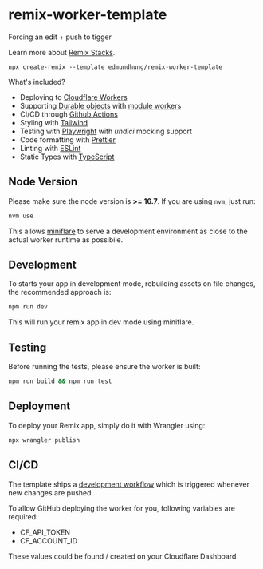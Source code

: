 # remix-worker-template

Forcing an edit + push to tigger

Learn more about [Remix Stacks](https://remix.run/stacks).

```
npx create-remix --template edmundhung/remix-worker-template
```

What's included?

- Deploying to [Cloudflare Workers](https://workers.cloudflare.com/)
- Supporting [Durable objects](https://developers.cloudflare.com/workers/learning/using-durable-objects) with [module workers](https://developers.cloudflare.com/workers/learning/migrating-to-module-workers/)
- CI/CD through [Github Actions](https://github.com/features/actions)
- Styling with [Tailwind](https://tailwindcss.com/)
- Testing with [Playwright](playwright.dev/) with _undici_ mocking support
- Code formatting with [Prettier](https://prettier.io)
- Linting with [ESLint](https://eslint.org)
- Static Types with [TypeScript](https://typescriptlang.org)

## Node Version

Please make sure the node version is **>= 16.7**. If you are using `nvm`, just run:

```sh
nvm use
```

This allows [miniflare](https://github.com/cloudflare/miniflare) to serve a development environment as close to the actual worker runtime as possibile.

## Development

To starts your app in development mode, rebuilding assets on file changes, the recommended approach is:

```sh
npm run dev
```

This will run your remix app in dev mode using miniflare.

## Testing

Before running the tests, please ensure the worker is built:

```sh
npm run build && npm run test
```

## Deployment

To deploy your Remix app, simply do it with Wrangler using:

```sh
npx wrangler publish
```

## CI/CD

The template ships a [development workflow](./.github/workflows/development.yml) which is triggered whenever new changes are pushed.

To allow GitHub deploying the worker for you, following variables are required:

- CF_API_TOKEN
- CF_ACCOUNT_ID

These values could be found / created on your Cloudflare Dashboard
